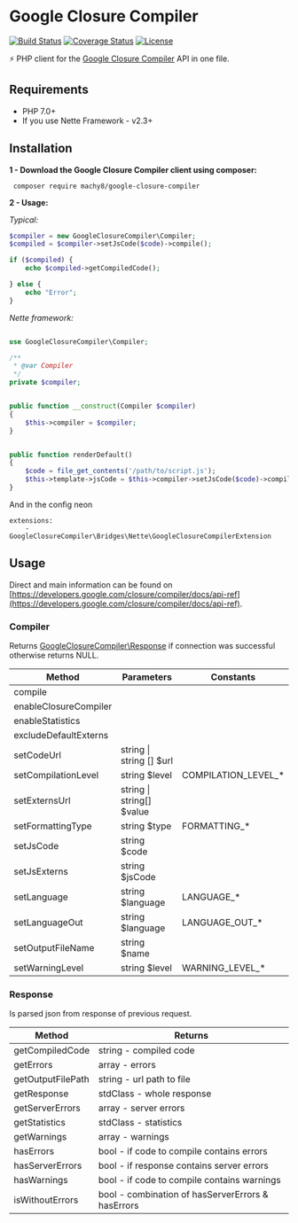 
# Google Closure Compiler
[![Build Status](https://travis-ci.org/Machy8/google-closure-compiler.svg?branch=master)](https://travis-ci.org/Machy8/google-closure-compiler)
[![Coverage Status](https://coveralls.io/repos/github/Machy8/google-closure-compiler/badge.svg?branch=master)](https://coveralls.io/github/Machy8/google-closure-compiler?branch=master)
[![License](https://img.shields.io/badge/license-New%20BSD-blue.svg)](https://github.com/Machy8/google-closure-compiler/blob/master/license.md)

⚡ PHP client for the [Google Closure Compiler](https://closure-compiler.appspot.com/home) API in one file.

## Requirements
- PHP 7.0+
- If you use Nette Framework - v2.3+

## Installation
**1 - Download the Google Closure Compiler client using composer:**
```
 composer require machy8/google-closure-compiler
```
**2 - Usage:**

*Typical:*

```php
$compiler = new GoogleClosureCompiler\Compiler;
$compiled = $compiler->setJsCode($code)->compile();

if ($compiled) {
    echo $compiled->getCompiledCode();

} else {
    echo "Error";
}

```

*Nette framework:*
```PHP

use GoogleClosureCompiler\Compiler;

/**
 * @var Compiler
 */
private $compiler;


public function __construct(Compiler $compiler) 
{
    $this->compiler = $compiler;
}


public function renderDefault() 
{
    $code = file_get_contents('/path/to/script.js');
    $this->template->jsCode = $this->compiler->setJsCode($code)->compile();
}
```

And in the config neon
```
extensions:
    - GoogleClosureCompiler\Bridges\Nette\GoogleClosureCompilerExtension
```

## Usage
Direct and main information can be found on [https://developers.google.com/closure/compiler/docs/api-ref](https://developers.google.com/closure/compiler/docs/api-ref).

### Compiler
Returns [GoogleClosureCompiler\Response](https://github.com/Machy8/google-closure-compiler/blob/master/src/Compiler/Response.php) if connection was successful otherwise returns NULL.

|         Method        |        Parameters        |      Constants      |
|-----------------------|--------------------------|---------------------|
| compile               |                          |                     |
| enableClosureCompiler |                          |                     |
| enableStatistics      |                          |                     |
| excludeDefaultExterns |                          |                     |
| setCodeUrl            | string \| string [] $url |                     |
| setCompilationLevel   | string $level            | COMPILATION_LEVEL_* |
| setExternsUrl         | string \| string[] $value|                     |
| setFormattingType     | string $type             | FORMATTING_*        |
| setJsCode             | string $code             |                     |
| setJsExterns          | string $jsCode           |                     |
| setLanguage           | string $language         | LANGUAGE_*          |
| setLanguageOut        | string $language         | LANGUAGE_OUT_*      |
| setOutputFileName     | string $name             |                     |
| setWarningLevel       | string $level            | WARNING_LEVEL_*     |

### Response
Is parsed json from response of previous request.

|          Method         |                      Returns                      |
|-------------------------|---------------------------------------------------|
| getCompiledCode         | string - compiled code                            |
| getErrors               | array - errors                                    |
| getOutputFilePath       | string - url path to file                         |
| getResponse             | stdClass - whole response                         |
| getServerErrors         | array - server errors                             |
| getStatistics           | stdClass - statistics                             |
| getWarnings             | array - warnings                                  |
| hasErrors               | bool - if code to compile contains errors         |
| hasServerErrors         | bool - if response contains server errors         |
| hasWarnings             | bool - if code to compile contains warnings       |
| isWithoutErrors         | bool - combination of hasServerErrors & hasErrors |
